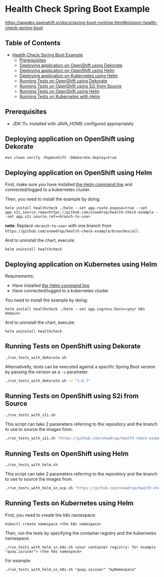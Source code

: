 # Health Check Spring Boot Example

https://appdev.openshift.io/docs/spring-boot-runtime.html#mission-health-check-spring-boot

## Table of Contents

* [Health Check Spring Boot Example](#health-check-spring-boot-example)
    * [Prerequisites](#prerequisites)
    * [Deploying application on OpenShift using Dekorate](#deploying-application-on-openshift-using-dekorate)
    * [Deploying application on OpenShift using Helm](#deploying-application-on-openshift-using-helm)
    * [Deploying application on Kubernetes using Helm](#deploying-application-on-kubernetes-using-helm)
    * [Running Tests on OpenShift using Dekorate](#running-tests-on-openshift-using-dekorate)
    * [Running Tests on OpenShift using S2i from Source](#running-tests-on-openshift-using-s2i-from-source)
    * [Running Tests on OpenShift using Helm](#running-tests-on-openshift-using-helm)
    * [Running Tests on Kubernetes with Helm](#running-tests-on-kubernetes-using-helm)

## Prerequisites

- JDK 11+ installed with JAVA_HOME configured appropriately

## Deploying application on OpenShift using Dekorate

```
mvn clean verify -Popenshift -Ddekorate.deploy=true
```

## Deploying application on OpenShift using Helm

First, make sure you have installed [the Helm command line](https://helm.sh/docs/intro/install/) and connected/logged to a kubernetes cluster.

Then, you need to install the example by doing:

```
helm install healthcheck ./helm --set app.route.expose=true --set app.s2i.source.repo=https://github.com/snowdrop/health-check-example --set app.s2i.source.ref=<branch-to-use>
```

**note**: Replace `<branch-to-use>` with one branch from `https://github.com/snowdrop/health-check-example/branches/all`.

And to uninstall the chart, execute:

```
helm uninstall healthcheck
```

## Deploying application on Kubernetes using Helm

Requirements:
- Have installed [the Helm command line](https://helm.sh/docs/intro/install/)
- Have connected/logged to a kubernetes cluster

You need to install the example by doing:

```
helm install healthcheck ./helm --set app.ingress.host=<your k8s domain>
```

And to uninstall the chart, execute:

```
helm uninstall healthcheck
```


## Running Tests on OpenShift using Dekorate

```
./run_tests_with_dekorate.sh
```

Alternativelly, tests can be executed against a specific Spring Boot version by passing the
version as a `-v` parameter.

```bash
./run_tests_with_dekorate.sh -v "2.6.7"
```

## Running Tests on OpenShift using S2i from Source

```bash
./run_tests_with_s2i.sh
```

This script can take 2 parameters referring to the repository and the branch to use to source the images from.

```bash
./run_tests_with_s2i.sh "https://github.com/snowdrop/health-check-example" branch-to-test
```

## Running Tests on OpenShift using Helm

```
./run_tests_with_helm.sh
```

This script can take 2 parameters referring to the repository and the branch to use to source the images from.

```bash
./run_tests_with_helm_in_ocp.sh "https://github.com/snowdrop/health-check-example" branch-to-test
```

## Running Tests on Kubernetes using Helm

First, you need to create the k8s namespace:

```
kubectl create namespace <the k8s namespace>
```

Then, run the tests by specifying the container registry and the kubernetes namespace:
```
./run_tests_with_helm_in_k8s.sh <your container registry: for example "quay.io/user"> <the k8s namespace>
```

For example:

```
./run_tests_with_helm_in_k8s.sh "quay.io/user" "myNamespace"
```
